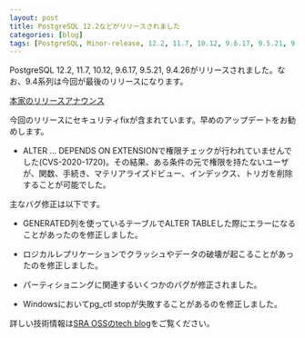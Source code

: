 ```yaml
---
layout: post
title: PostgreSQL 12.2などがリリースされました
categories: [blog]
tags: [PostgreSQL, Minor-release, 12.2, 11.7, 10.12, 9.6.17, 9.5.21, 9.4.26]
---
```


PostgreSQL 12.2, 11.7, 10.12, 9.6.17, 9.5.21, 9.4.26がリリースされました。なお、9.4系列は今回が最後のリリースになります。

[本家のリリースアナウンス](https://www.postgresql.org/about/news/2011/)

今回のリリースにセキュリティfixが含まれています。早めのアップデートをお勧めします。

- ALTER ... DEPENDS ON EXTENSIONで権限チェックが行われていませんでした(CVS-2020-1720)。その結果、ある条件の元で権限を持たないユーザが、関数、手続き、マテリアライズドビュー、インデックス、トリガを削除することが可能でした。

主なバグ修正は以下です。

- GENERATED列を使っているテーブルでALTER TABLEした際にエラーになることがあったのを修正しました。

- ロジカルレプリケーションでクラッシュやデータの破壊が起こることがあったのを修正しました。

- パーティショニングに関連するいくつかのバグが修正されました。

- Windowsにおいてpg_ctl stopが失敗することがあるのを修正しました。

詳しい技術情報は[SRA OSSのtech blog](https://www.sraoss.co.jp/tech-blog/)をご覧ください。
